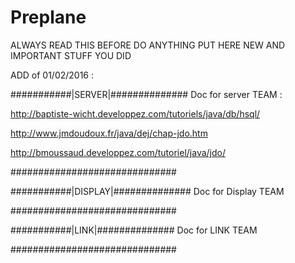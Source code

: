 # Preplane
ALWAYS READ THIS BEFORE  DO ANYTHING
PUT HERE NEW AND IMPORTANT STUFF YOU DID



ADD of 01/02/2016 :

###########|SERVER|##############
Doc for server TEAM :

http://baptiste-wicht.developpez.com/tutoriels/java/db/hsql/

http://www.jmdoudoux.fr/java/dej/chap-jdo.htm

http://bmoussaud.developpez.com/tutoriel/java/jdo/

##############################




###########|DISPLAY|##############
Doc for Display TEAM

##############################


###########|LINK|##############
Doc for LINK TEAM

##############################
